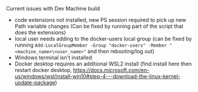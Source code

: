 Current issues with Dev Machine build

- code extensions not installed, new PS session required to pick up new Path variable changes (Can be fixed by running part of the script that does the extensions)
- local user needs adding to the docker-users local group (can be fixed by running `Add-LocalGroupMember -Group "docker-users" -Member "<machine_name>\<user_name>"` and then rebooting/log out)
- Windows terminal isn't installed
- Docker desktop requires an additional WSL2 install (find install here then restart docker desktop, https://docs.microsoft.com/en-us/windows/wsl/install-win10#step-4---download-the-linux-kernel-update-package)
